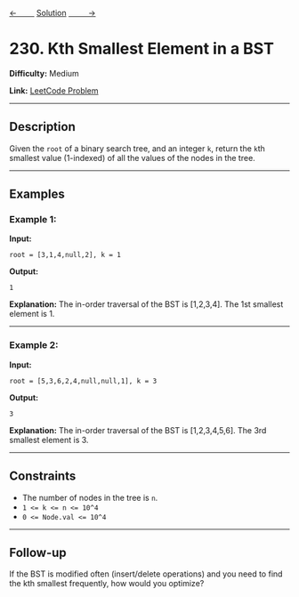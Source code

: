 [<-&nbsp;&nbsp;&nbsp;&nbsp;&nbsp;&nbsp;&nbsp;&nbsp;](../322.%20Coin%20Change/statement.md)
[Solution](../230.%20Kth%20Smallest%20Element%20in%20a%20BST/solution.js)
[&nbsp;&nbsp;&nbsp;&nbsp;&nbsp;&nbsp;&nbsp;&nbsp; ->](../494.%20Target%20Sum/statement.md)

# 230. Kth Smallest Element in a BST

**Difficulty:** Medium

**Link:** [LeetCode Problem](https://leetcode.com/problems/kth-smallest-element-in-a-bst/)

---

## Description

Given the `root` of a binary search tree, and an integer `k`, return the `k`th smallest value (1-indexed) of all the values of the nodes in the tree.

---

## Examples

### Example 1:

**Input:**

```plaintext
root = [3,1,4,null,2], k = 1
```

**Output:**

```plaintext
1
```

**Explanation:**
The in-order traversal of the BST is [1,2,3,4]. The 1st smallest element is 1.

---

### Example 2:

**Input:**

```plaintext
root = [5,3,6,2,4,null,null,1], k = 3
```

**Output:**

```plaintext
3
```

**Explanation:**
The in-order traversal of the BST is [1,2,3,4,5,6]. The 3rd smallest element is 3.

---

## Constraints

- The number of nodes in the tree is `n`.
- `1 <= k <= n <= 10^4`
- `0 <= Node.val <= 10^4`

---

## Follow-up

If the BST is modified often (insert/delete operations) and you need to find the kth smallest frequently, how would you optimize?
